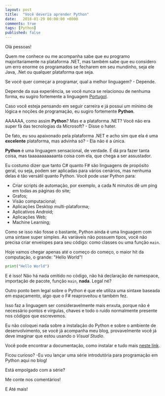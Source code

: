 ```yaml
---
layout: post
title:  "Você deveria aprender Python"
date:   2018-01-29 00:00:00 +0000
comments: true
tags: [Python]
published: false
---
```


Olá pessoas!

Quem me conhece ou me acompanha sabe que eu programo majoritariamente na plataforma .NET, mas também sabe que eu considero um erro enorme os programados se fecharem em seu mundinho, seja ele Java, .Net ou qualquer plataforma que seja.

Se você quer começar a programar, qual a melhor linguagem? - Depende.

Depende da sua experiência, se você nunca se relacionou de nenhuma forma, eu sugiro fortemente a linguagem [Portugol](http://lite.acad.univali.br/portugol/).

Caso você esteja pensando em seguir carreira e já possui um mínimo de lógica e noções de programação, eu sugiro fortemente **Python**.
<!--more-->

AAAAAA, como assim **Python**? Mas e a plataforma .NET? Você não era super fã das tecnologias da Microsoft? - Disse o hater.

De fato, eu sou apaixonado pela plataforma .NET e acho sim que ela é uma **excelente** plataforma, mas advinha só? - Ela não é a única. 

**Python** é uma linguagem sensacional, de verdade. É dá pra fazer tanta coisa, mas taaaaaaaaaaanta coisa com ela, que chega a ser assustador.

Eu costumo dizer que tanto C# quanto F# são linguagens de propósito geral, ou seja, podem ser aplicadas para vários cenários, mas nenhuma delas é tão versátil quanto Python. Você pode usar Python para:

* Criar scripts de automação, por exemplo, a cada N minutos dê um ping em todas as páginas do site;
* Grafos;
* Visão computacional;
* Aplicações Desktop multi-plataforma;
* Aplicativos Android;
* Aplicações Web;
* Machine Learning;

Como se isso não fosse o bastante, Python ainda é uma linguagem com uma sintaxe super simples. As variáveis não possuem tipos, você não precisa criar envelopes para seu código: como classes ou uma função `main`.

Hoje vamos chegar apenas até o começo do começo, o maior hit da computação, o grande: "Hello World"!

```python
print("Hello World")
```

E é isso! Não há nada omitido no código, não há declaração de namespace, importação de pacote, função `main`, **nada**. Legal né?

Outro ponto bem legal sobre o Python é que ele utiliza uma sintaxe baseada em espaçamento, algo que o F# reaproveitou e também fez.

Isso faz a linguagem ser consideravelmente mais enxuta, porque não é necessário pontos e vírgulas, chaves e todo o ruído normalmente presente nos códigos que escrevemos.

Eu não coloquei nada sobre a instalação do Python e sobre o ambiente de desenvolvimento, se você já acompanha meu blog, provavelmente você já deve imaginar que estou usando o *Visual Studio*.

Você pode encontrar a documentação, como instalar e tudo mais [neste link](https://www.visualstudio.com/vs/python/).

Ficou curioso? -Eu vou lançar uma série introdutória para programação em Python aqui no blog!

Está empolgado com a série?

Me conte nos comentários!

E Até mais!